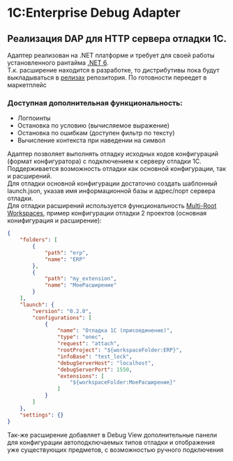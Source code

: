 # 1C:Enterprise Debug Adapter
## Реализация DAP для HTTP сервера отладки 1С.

Адаптер реализован на .NET платформе и требует для своей работы установленного рантайма [.NET 6](https://dotnet.microsoft.com/en-us/download/dotnet/6.0).  
Т.к. расширение находится в разработке, то дистрибутивы пока будут выкладываться в [релизах](https://github.com/akpaevj/onec-debug-adapter/releases) репозитория. По готовности переедет в маркетплейс

### Доступная дополнительная функциональность:
- Логпоинты
- Остановка по условию (вычисляемое выражение)
- Остановка по ошибкам (доступен фильтр по тексту)
- Вычисление контекста при наведении на символ  

Адаптер позволяет выполнять отладку исходных кодов конфигураций (формат конфигуратора) с подключением к серверу отладки 1С.  
Поддерживается возможность отладки как основной конфигурации, так и расширений.  
Для отладки основной конфигурации достаточно создать шаблонный launch.json, указав имя информационной базы и адрес/порт сервера отладки.  
Для отладки расширений используется функциональность [Multi-Root Workspaces](https://code.visualstudio.com/docs/editor/multi-root-workspaces), пример конфигурации отладки 2 проектов (основная конифигурация и расширение):

```json
{
	"folders": [
		{
			"path": "erp",
			"name": "ERP"
		},
		{
			"path": "my_extension",
			"name": "МоеРасширение"
		}
	],
	"launch": {
		"version": "0.2.0",
		"configurations": [
			{
				"name": "Отладка 1С (присоединение)",
				"type": "onec",
				"request": "attach",
				"rootProject": "${workspaceFolder:ERP}",
				"infoBase": "test_lock",
				"debugServerHost": "localhost",
				"debugServerPort": 1550,
				"extensions": [
					"${workspaceFolder:МоеРасширение}"
				]
			}
		]
	},
	"settings": {}
}
```

Так-же расширение добавляет в Debug View дополнительные панели для конфигурации автоподключаемых типов отладки и отображения уже существующих предметов, с возможностью ручного подключения
